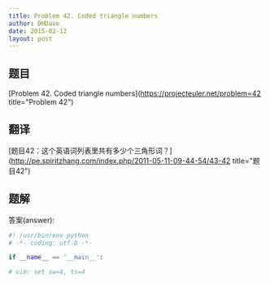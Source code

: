 ```yaml
---
title: Problem 42. Coded triangle numbers
author: DHDave
date: 2015-02-12
layout: post
---
```


## 题目

[Problem 42. Coded triangle numbers](https://projecteuler.net/problem=42 title="Problem 42")

## 翻译

[题目42：这个英语词列表里共有多少个三角形词？](http://pe.spiritzhang.com/index.php/2011-05-11-09-44-54/43-42 title="题目42")

## 题解

答案(answer): 

```python
#! /usr/bin/env python
# -*- coding: utf-8 -*-

if __name__ == '__main__':

# vim: set sw=4, ts=4
```

